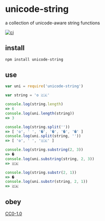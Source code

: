 # unicode-string
a collection of unicode-aware string functions

[![ci](https://travis-ci.org/michaelrhodes/unicode-string.svg?branch=master)](https://travis-ci.org/michaelrhodes/unicode-string)

## install
```sh
npm install unicode-string
```

## use
```js
var uni = require('unicode-string')

var string = 'o 🇨🇦'

console.log(string.length)
=> 6
console.log(uni.length(string))
=> 3

console.log(string.split(''))
=> [ 'o', ' ', '�', '�', '�', '�' ]
console.log(uni.split(string, ''))
=> [ 'o', ' ', '🇨🇦' ]

console.log(string.substring(2, 3))
=> �
console.log(uni.substring(string, 2, 3))
=> 🇨🇦

console.log(string.substr(2, 1))
=> �
console.log(uni.substr(string, 2, 1))
=> 🇨🇦
```

## obey
[CC0-1.0](https://creativecommons.org/publicdomain/zero/1.0/)
